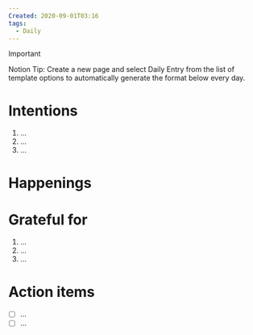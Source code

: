 ```yaml
---
Created: 2020-09-01T03:16
tags:
  - Daily
---
```

> [!important]  
> Notion Tip: Create a new page and select Daily Entry from the list of template options to automatically generate the format below every day.  

# Intentions

1. ...
2. ...
3. ...

# Happenings

  

# Grateful for

1. ...
2. ...
3. ...

# Action items

- [ ] ...
- [ ] ...